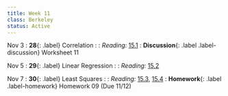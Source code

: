 ```yaml
---
title: Week 11
class: Berkeley
status: Active
---
```


Nov 3
: **28**{: .label} Correlation
    : <!--{{site.links.lec.slides.slide28}} {{site.links.lec.demo.demo28}}-->
: _Reading:_ [15.1](https://inferentialthinking.com/chapters/15/1/Correlation.html)
: **Discussion**{: .label .label-discussion} Worksheet 11<!--{{site.links.wksht.wksht11}}-->

Nov 5
: **29**{: .label} Linear Regression
    : <!--{{site.links.lec.slides.slide29}} {{site.links.lec.demo.demo29}}-->
: _Reading:_ [15.2](https://inferentialthinking.com/chapters/15/2/Regression_Line.html)

Nov 7
: **30**{: .label} Least Squares
  : <!--{{site.links.lec.slides.slide30}} {{site.links.lec.demo.demo30}}-->
: _Reading:_ [15.3](https://inferentialthinking.com/chapters/15/3/Method_of_Least_Squares.html), [15.4](https://inferentialthinking.com/chapters/15/4/Least_Squares_Regression.html)
: **Homework**{: .label .label-homework} Homework 09<!--{{site.links.hw.hw08}}--> (Due 11/12)